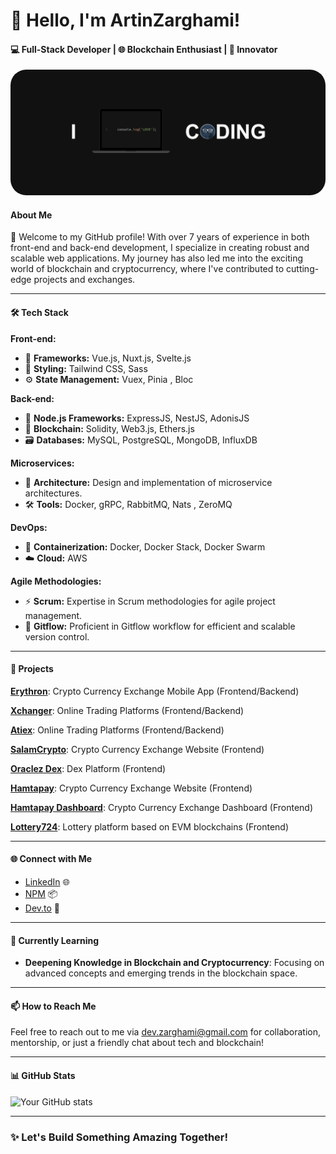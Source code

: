 # 👋 Hello, I'm ArtinZarghami!

#### 💻 Full-Stack Developer | 🌐 Blockchain Enthusiast | 🚀 Innovator

<img style="border-radius: 25px;" src="cover.jpg" alt="banner that says Dev.zarghami - software engineer">

#### About Me

👋 Welcome to my GitHub profile! With over 7 years of experience in both front-end and back-end development, I specialize in creating robust and scalable web applications. My journey has also led me into the exciting world of blockchain and cryptocurrency, where I've contributed to cutting-edge projects and exchanges.

---

#### 🛠️ Tech Stack

**Front-end:**
- 🌟 **Frameworks:** Vue.js, Nuxt.js, Svelte.js
- 🎨 **Styling:** Tailwind CSS, Sass
- ⚙️ **State Management:** Vuex, Pinia , Bloc

**Back-end:**
- 🚀 **Node.js Frameworks:** ExpressJS, NestJS, AdonisJS
- 🔗 **Blockchain:** Solidity, Web3.js, Ethers.js
- 🗃️ **Databases:** MySQL, PostgreSQL, MongoDB, InfluxDB

**Microservices:**
- 🔄 **Architecture:** Design and implementation of microservice architectures.
- 🛠️ **Tools:** Docker, gRPC, RabbitMQ, Nats , ZeroMQ

**DevOps:**
- 🐳 **Containerization:** Docker, Docker Stack, Docker Swarm
- ☁️ **Cloud:** AWS

**Agile Methodologies:**
- ⚡ **Scrum:** Expertise in Scrum methodologies for agile project management.
- 🌱 **Gitflow:** Proficient in Gitflow workflow for efficient and scalable version control.

---

#### 🚀 Projects

**[Erythron](https://pwa.erythron.net/)**: Crypto Currency Exchange Mobile App (Frontend/Backend)

**[Xchanger](https://xchanger.uk/)**: Online Trading Platforms (Frontend/Backend)

**[Atiex](https://atiex.uk/)**: Online Trading Platforms (Frontend/Backend)

**[SalamCrypto](https://salamcrypto.net/)**: Crypto Currency Exchange Website (Frontend)

**[Oraclez Dex](https://odex.oraclez.xyz/)**: Dex Platform (Frontend)

**[Hamtapay](https://hamtapay.net/)**: Crypto Currency Exchange Website (Frontend)

**[Hamtapay Dashboard](https://panel.hamtapay.net/login)**: Crypto Currency Exchange Dashboard (Frontend)

**[Lottery724](https://testnet.lottery724.com/)**: Lottery platform based on EVM blockchains (Frontend)

---

#### 🌐 Connect with Me

- [LinkedIn](https://www.linkedin.com/in/) 🌐
- [NPM](https://www.npmjs.com/~dev.zarghami) 📦
- [Dev.to](https://dev.to/dev_zarghami) 📝

---

#### 🌱 Currently Learning

- **Deepening Knowledge in Blockchain and Cryptocurrency**: Focusing on advanced concepts and emerging trends in the blockchain space.

---

#### 📫 How to Reach Me

Feel free to reach out to me via [dev.zarghami@gmail.com](mailto:dev.zarghami@gmail.com) for collaboration, mentorship, or just a friendly chat about tech and blockchain!

---

#### 📊 GitHub Stats

![Your GitHub stats](https://github-readme-stats.vercel.app/api?username=devzarghami&show_icons=true&theme=radical)

---

### ✨ Let's Build Something Amazing Together!
